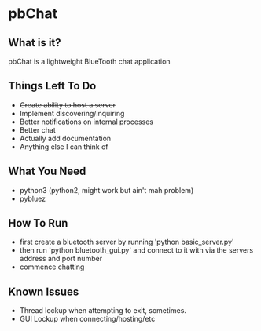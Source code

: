 # pbChat

## What is it?
pbChat is a lightweight BlueTooth chat application

## Things Left To Do
* ~~Create ability to host a server~~
* Implement discovering/inquiring
* Better notifications on internal processes
* Better chat
* Actually add documentation
* Anything else I can think of

## What You Need
* python3 (python2, might work but ain't mah problem)
* pybluez

## How To Run
* first create a bluetooth server by running 'python basic_server.py'
* then run 'python bluetooth_gui.py' and connect to it with via the servers address and port number
* commence chatting

## Known Issues
* Thread lockup when attempting to exit, sometimes.
* GUI Lockup when connecting/hosting/etc
